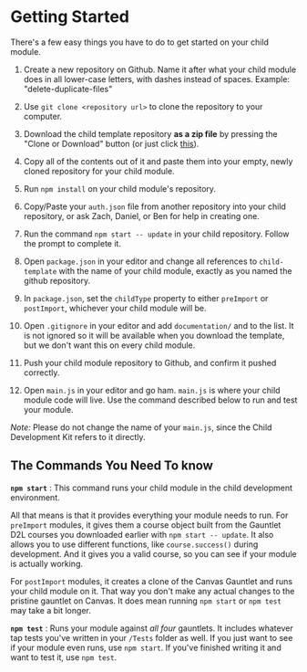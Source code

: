# Getting Started

There's a few easy things you have to do to get started on your child module.

1. Create a new repository on Github. Name it after what your child module does in all lower-case letters, with dashes instead of spaces. Example: "delete-duplicate-files"

2. Use `git clone <repository url>` to clone the repository to your computer.

3. Download the child template repository **as a zip file** by pressing the "Clone or Download" button (or just click [this](https://github.com/byuitechops/child-template/archive/master.zip)).

4. Copy all of the contents out of it and paste them into your empty, newly cloned repository for your child module.

5. Run `npm install` on your child module's repository.

6. Copy/Paste your `auth.json` file from another repository into your child repository, or ask Zach, Daniel, or Ben for help in creating one.

7. Run the command `npm start -- update` in your child repository. Follow the prompt to complete it.

8. Open `package.json` in your editor and change all references to `child-template` with the name of your child module, exactly as you named the github repository.

9. In `package.json`, set the `childType` property to either `preImport` or `postImport`, whichever your child module will be.

10. Open `.gitignore` in your editor and add `documentation/` and to the list. It is not ignored so it will be available when you download the template, but we don't want this on every child module.

10. Push your child module repository to Github, and confirm it pushed correctly.

11. Open `main.js` in your editor and go ham. `main.js` is where your child module code will live. Use the command described below to run and test your module.

*Note:* Please do not change the name of your `main.js`, since the Child Development Kit refers to it directly.

## The Commands You Need To know

**`npm start`** : This command runs your child module in the child development environment.

All that means is that it provides everything your module needs to run. For `preImport` modules, it gives them a course object built from the Gauntlet D2L courses you downloaded earlier with `npm start -- update`. It also allows you to use different functions, like `course.success()` during development. And it gives you a valid course, so you can see if your module is actually working.

For `postImport` modules, it creates a clone of the Canvas Gauntlet and runs your child module on it. That way you don't make any actual changes to the pristine gauntlet on Canvas. It does mean running `npm start` or `npm test` may take a bit longer.

**`npm test`** : Runs your module against *all four* gauntlets. It includes whatever tap tests you've written in your `/Tests` folder as well. If you just want to see if your module even runs, use `npm start`. If you've finished writing it and want to test it, use `npm test`.

